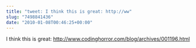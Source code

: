 ```yaml
---
title: "tweet: I think this is great: http://ww"
slug: "7498841436"
date: "2010-01-08T00:46:25+00:00"
---
```

I think this is great: http://www.codinghorror.com/blog/archives/001196.html